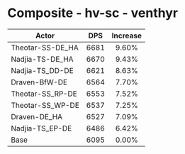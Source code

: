 # Composite - hv-sc - venthyr
| Actor | DPS | Increase |
|---|:---:|:---:|
|Theotar-SS-DE_HA|6681|9.60%|
|Nadjia-TS-DE_HA|6670|9.43%|
|Nadjia-TS_DD-DE|6621|8.63%|
|Draven-BfW-DE|6564|7.70%|
|Theotar-SS_RP-DE|6553|7.52%|
|Theotar-SS_WP-DE|6537|7.25%|
|Draven-DE_HA|6527|7.09%|
|Nadjia-TS_EP-DE|6486|6.42%|
|Base|6095|0.00%|
